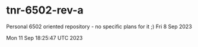 # tnr-6502-rev-a
Personal 6502 oriented repository - no specific plans for it ;) Fri 8 Sep 2023

Mon 11 Sep 18:25:47 UTC 2023
